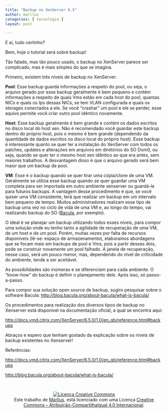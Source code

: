 ```yaml
---
title: "Backup no XenServer 6.5"
author: marllus
categories: [ tecnologia ]
layout: post

---
```

E aí, tudo certinho?

Bem, hoje o tutorial será sobre backup!

Tão falado, mas tão pouco usado, o backup no XenServer parece ser complicado, mas é mais simples do que se imagina.

Primeiro, existem três níveis de backup no XenServer:

**Pool**: Esse backup guarda informações a respeito do pool, ou seja, o arquivo gerado por esse backup geralmente é bem pequeno e contém informações a respeito de quais Vms estão em cada host do pool, quantas NICs e quais os Ips dessas NICs, se tem VLAN configurada e quais os storages conectados a ele. Se você “crashar” um pool e ele se perder, esse aquivo permite você criar outro pool idêntico novamente.

**Host**: Esse backup geralmente é bem grande e contém os dados escritos no disco local do host xen. Não é recomendado você guardar este backup dentro do próprio host, pois o mesmo é bem grande (dependendo da quantidade de dados escritos no disco local do próprio host). Esse backup é interessante quanto se quer ter a instalação do XenServer com todos os patches, updates e alterações em arquivos em diretórios do SO Dom0, ou seja, quando se quer ter o mesmo host xen idêntico ao que era antes, sem maiores trabalhos. A desvantagem disso é que o arquivo gerado será bem maior que um backup de pool.

**VM**: Esse é o backup quando se quer tirar uma cópia/clone de uma VM. Geralmente se utiliza esse backup quando se quer guardar uma VM completa para ser importada em outro ambiente xenserver ou guardá-la para futuros backups. A vantagem desse procedimento é que, se você quiser uma VM consistente, terá que realizar um backup em um intervalo bem pequeno de tempo. Muitos administradores realizam esse tipo de backup uma vez no ciclo de vida de uma VM e, ao longo do tempo, vai realizando backup do SO (<a href="http://blog.bacula.org/about-bacula/what-is-bacula/" target="_blank">Bacula</a>, por exemplo).

O ideal é se planejar um backup utilizando todos esses níveis, para compor uma solução onde eu tenho tanto a agilidade de recuperação de uma VM, de um host e de um pool. Porém, muitas vezes por falta de recursos disponíveis (lê-se: espaço de armazenamento), elaboramos abordagens que se focam mais em backups de pool e Vms, pois a partir desses dois, pode se construir novamente um pool falhado. A janela de recuperação, nesse caso, será um pouco menor, mas, dependendo do nível de criticidade do ambiente, tende a ser aceitável.

As possibilidades são inúmeras e se diferenciam para cada ambiente. O “know-how” do backup é definir o planejamento dele. Após isso, só passo-a-passo.
  
Para compor sua solução open source de backup, sugiro pesquisar sobre o software Bacula: <a href="http://blog.bacula.org/about-bacula/what-is-bacula/" target="_blank">http://blog.bacula.org/about-bacula/what-is-bacula/</a>

Os procedimentos para realização dos diversos tipos de backup no Xenserver está disponível na documentação oficial, a qual se encontra aqui:
  
<a href="http://docs.vmd.citrix.com/XenServer/6.5.0/1.0/en_gb/reference.html#backups" target="_blank">http://docs.vmd.citrix.com/XenServer/6.5.0/1.0/en_gb/reference.html#backups</a>

Abraços e espero que tenham gostado da explicação sobre os níveis de backup existentes no Xenserver!

Referências:
  
<a href="http://docs.vmd.citrix.com/XenServer/6.5.0/1.0/en_gb/reference.html#backups" target="_blank">http://docs.vmd.citrix.com/XenServer/6.5.0/1.0/en_gb/reference.html#backups</a>
  
<a href="http://blog.bacula.org/about-bacula/what-is-bacula/" target="_blank">http://blog.bacula.org/about-bacula/what-is-bacula/</a>

&nbsp;

<p style="text-align: center;">
  <a href="http://creativecommons.org/licenses/by-sa/4.0/" rel="license"><img style="border-width: 0;" src="https://i.creativecommons.org/l/by-sa/4.0/88x31.png" alt="Licença Creative Commons" /></a><br /> Este trabalho de <a href="http://ports.marllus.com">Marllus</a>, está licenciado com uma Licença <a href="http://creativecommons.org/licenses/by-sa/4.0/" rel="license">Creative Commons &#8211; Atribuição-CompartilhaIgual 4.0 Internacional</a>.
</p>

